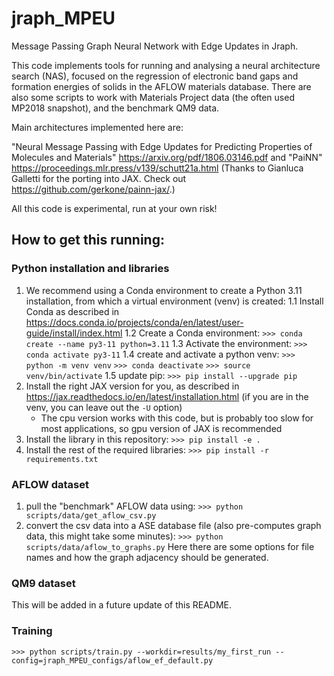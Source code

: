 # jraph_MPEU

Message Passing Graph Neural Network with Edge Updates in Jraph.

This code implements tools for running and analysing a neural architecture search (NAS), focused on the regression of electronic band gaps and formation energies of solids in the AFLOW materials database. There are also some scripts to work with Materials Project data (the often used MP2018 snapshot), and the benchmark QM9 data.

Main architectures implemented here are:

"Neural Message Passing with Edge Updates for Predicting Properties of Molecules and Materials" https://arxiv.org/pdf/1806.03146.pdf
and
"PaiNN" https://proceedings.mlr.press/v139/schutt21a.html (Thanks to Gianluca Galletti for the porting into JAX. Check out https://github.com/gerkone/painn-jax/.)

All this code is experimental, run at your own risk!

## How to get this running:

### Python installation and libraries

1. We recommend using a Conda environment to create a Python 3.11 installation, from which a virtual environment (venv) is created:
    1.1 Install Conda as described in https://docs.conda.io/projects/conda/en/latest/user-guide/install/index.html
    1.2 Create a Conda environment:
    `>>> conda create --name py3-11 python=3.11`
    1.3 Activate the environment:
    `>>> conda activate py3-11`
    1.4 create and activate a python venv:
    `>>> python -m venv venv`
    `>>> conda deactivate`
    `>>> source venv/bin/activate`
    1.5 update pip:
    `>>> pip install --upgrade pip`
2. Install the right JAX version for you, as described in https://jax.readthedocs.io/en/latest/installation.html (if you are in the venv, you can leave out the `-U` option)
    - The cpu version works with this code, but is probably too slow for most applications, so gpu version of JAX is recommended
3. Install the library in this repository:
    `>>> pip install -e .`
4. Install the rest of the required libraries:
    `>>> pip install -r requirements.txt`

### AFLOW dataset

1. pull the "benchmark" AFLOW data using:
`>>> python scripts/data/get_aflow_csv.py`
2. convert the csv data into a ASE database file (also pre-computes graph data, this might take some minutes):
`>>> python scripts/data/aflow_to_graphs.py`
Here there are some options for file names and how the graph adjacency should be generated.

### QM9 dataset

This will be added in a future update of this README.

### Training

`>>> python scripts/train.py --workdir=results/my_first_run --config=jraph_MPEU_configs/aflow_ef_default.py`


